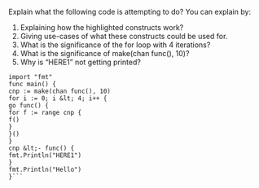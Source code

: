 Explain what the following code is attempting to do? You can explain by:
1. Explaining how the highlighted constructs work?
2. Giving use-cases of what these constructs could be used for.
3. What is the significance of the for loop with 4 iterations?
4. What is the significance of make(chan func(), 10)?
5. Why is “HERE1” not getting printed?


```package main
import "fmt"
func main() {
cnp := make(chan func(), 10)
for i := 0; i &lt; 4; i++ {
go func() {
for f := range cnp {
f()
}
}()
}
cnp &lt;- func() {
fmt.Println("HERE1")
}
fmt.Println("Hello")
}```
